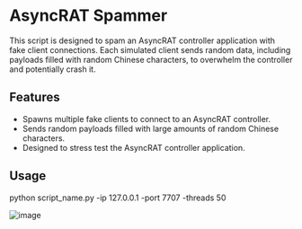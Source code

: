 # AsyncRAT Spammer

This script is designed to spam an AsyncRAT controller application with fake client connections. 
Each simulated client sends random data, including payloads filled with random Chinese characters, to overwhelm the controller and potentially crash it.

## Features

- Spawns multiple fake clients to connect to an AsyncRAT controller.
- Sends random payloads filled with large amounts of random Chinese characters.
- Designed to stress test the AsyncRAT controller application.

## Usage

python script_name.py -ip 127.0.0.1 -port 7707 -threads 50


![image](https://github.com/user-attachments/assets/8bbc62cb-6332-436d-80df-a4ae607de55d)
